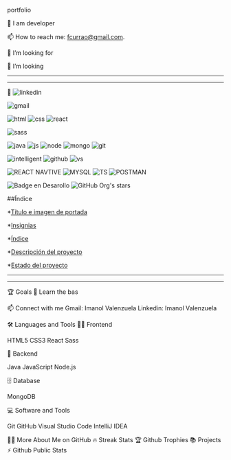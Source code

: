 portfolio


🔭 I am developer
 
📫 How to reach me: fcurrao@gmail.com.

🤝 I’m looking for  

👯 I’m looking  

-----------------------------------------------------------------------------
-----------------------------------------------------------------------------
:hammer:
![linkedin](https://github.com/fcurrao/fcurrao/assets/68132577/37b850e6-d50a-4a4a-87a4-9b15d6af011c)

![gmail](https://github.com/fcurrao/fcurrao/assets/68132577/cd550b0a-6f72-4373-b176-e9ee3515e8ab)

![html](https://github.com/fcurrao/fcurrao/assets/68132577/411c0f40-65c9-435b-9260-7f89a9cab504)
![css](https://github.com/fcurrao/fcurrao/assets/68132577/d6cf40a8-99e5-44f3-afbd-538b1be860e7)
![react](https://github.com/fcurrao/fcurrao/assets/68132577/fdf48d18-6c82-430f-9d59-9a3bfeae92ba)




![sass](https://github.com/fcurrao/fcurrao/assets/68132577/639de14b-0761-426e-af2c-390196e1d0df)




![java](https://github.com/fcurrao/fcurrao/assets/68132577/b63ae34e-4d80-49fc-ab7d-8f3d5605f11d)
![js](https://github.com/fcurrao/fcurrao/assets/68132577/c4f516e8-2acc-4f70-9b1b-5536aabc35c3)
![node](https://github.com/fcurrao/fcurrao/assets/68132577/aef294cc-79bc-46f5-ba53-721a000e92c5)
![mongo](https://github.com/fcurrao/fcurrao/assets/68132577/81386590-93c2-4598-ac9e-a34bf40c89e8)
![git](https://github.com/fcurrao/fcurrao/assets/68132577/4aec78fb-f470-4cbb-ae0c-c2a2af33bed4)


![intelligent](https://github.com/fcurrao/fcurrao/assets/68132577/9d4bcf95-8706-43bb-af96-3a3527ce07a1)
![github](https://github.com/fcurrao/fcurrao/assets/68132577/9e7c1a89-47dc-4cb6-9049-6fecd0e161eb)
![vs](https://github.com/fcurrao/fcurrao/assets/68132577/8cd2029a-7e5d-4961-9968-abb207cede3e)

![REACT NAVTIVE](https://github.com/fcurrao/fcurrao/assets/68132577/0983ac97-c623-45da-be93-21354f6d111b)
![MYSQL](https://github.com/fcurrao/fcurrao/assets/68132577/3185aaef-4534-49e0-87bf-255a563413e6)
![TS](https://github.com/fcurrao/fcurrao/assets/68132577/0170fb25-e1af-4417-ba3e-4b14356a4a31)
 ![POSTMAN](https://github.com/fcurrao/fcurrao/assets/68132577/56e8f059-790b-4015-8481-b461d9f23bf6)



![Badge en Desarollo](https://img.shields.io/badge/STATUS-EN%20DESAROLLO-green)
   ![GitHub Org's stars](https://img.shields.io/github/stars/federicocurrao?style=social)

##Índice

*[Título e imagen de portada](#Título-e-imagen-de-portada)

*[Insignias](#insignias)

*[Índice](#índice)

*[Descripción del proyecto](#descripción-del-proyecto)

*[Estado del proyecto](#Estado-del-proyecto)

-----------------------------------------------------------------------------
-----------------------------------------------------------------------------


🏆 Goals
📖 Learn the bas 

📫 Connect with me
Gmail: Imanol Valenzuela  Linkedin: Imanol Valenzuela


🛠️ Languages and Tools
🏄‍♂️ Frontend

HTML5  CSS3  React  Sass 

🧰 Backend

Java  JavaScript  Node.js 

🗄️ Database

MongoDB 

💻 Software and Tools

Git  GitHub 
Visual Studio Code  IntelliJ IDEA 


👨‍💻 More About Me on GitHub
🔥 Streak Stats
🏆 Github Trophies
📚 Projects
⚡ Github Public Stats
